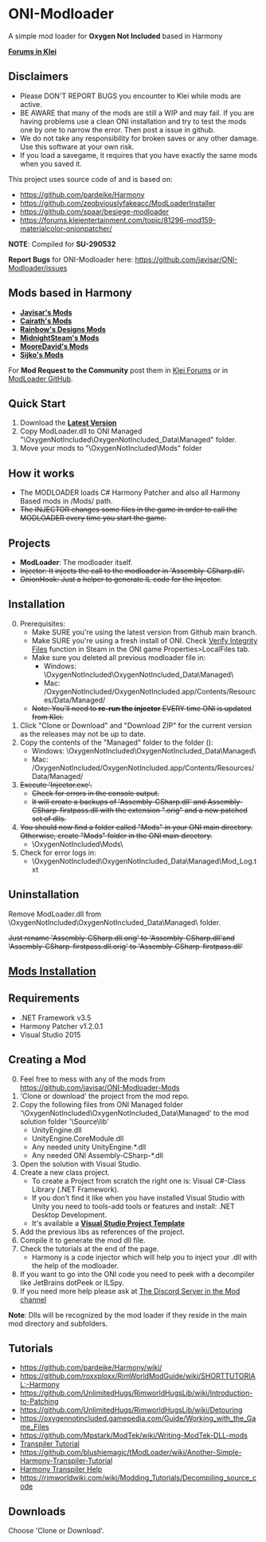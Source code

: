 # ONI-Modloader
A simple mod loader for **Oxygen Not Included** based in Harmony

[**Forums in Klei**](https://forums.kleientertainment.com/topic/88186-mod01-oni-modloader/)


Disclaimers
-----------
* Please DON'T REPORT BUGS you encounter to Klei while mods are active.
* BE AWARE that many of the mods are still a WIP and may fail. If you are having problems use a clean ONI installation and try to test the mods one by one to narrow the error. Then post a issue in github.
* We do not take any responsibility for broken saves or any other damage. Use this software at your own risk.
* If you load a savegame, it requires that you have exactly the same mods when you saved it.

This project uses source code of and is based on:
* https://github.com/pardeike/Harmony
* https://github.com/zeobviouslyfakeacc/ModLoaderInstaller
* https://github.com/spaar/besiege-modloader
* https://forums.kleientertainment.com/topic/81296-mod159-materialcolor-onionpatcher/


**NOTE**: Compiled for **SU-290532**

**Report Bugs** for ONI-Modloader here: https://github.com/javisar/ONI-Modloader/issues


Mods based in Harmony
---------------------
* [**Javisar's Mods**](https://github.com/javisar/ONI-Modloader-Mods)
* [**Cairath's Mods**](https://github.com/Cairath/ONI-Mods)
* [**Rainbow's Designs Mods**](https://github.com/rainbowdesign/OxygenNotIncluded-Mods)
* [**MidnightSteam's Mods**](https://github.com/Midnight-Steam/ONI-Modloader)
* [**MooreDavid's Mods**](https://github.com/MooreDavid/ONI-MOD-)
* [**Sijko's Mods**](https://github.com/Sijko/ONI-Mods/)

For **Mod Request to the Community** post them in [Klei Forums](https://forums.kleientertainment.com/forums/topic/88186-mod05-oni-modloader/) or in [ModLoader GitHub](https://github.com/javisar/ONI-Modloader/issues/new?template=feature_request.md).


Quick Start
-----------
1. Download the [**Latest Version**](https://github.com/javisar/ONI-Modloader/blob/master/Managed/ModLoader.dll)
2. Copy ModLoader.dll to ONI Managed "\OxygenNotIncluded\OxygenNotIncluded_Data\Managed\" folder.
3. Move your mods to "\OxygenNotIncluded\Mods\" folder


How it works
------------
* The MODLOADER loads C# Harmony Patcher and also all Harmony Based mods in /Mods/ path.
* ~~The INJECTOR changes some files in the game in order to call the MODLOADER every time you start the game.~~


Projects
--------
* **ModLoader**: The modloader itself.
* ~~Injector: It injects the call to the modloader in 'Assembly-CSharp.dll'.~~
* ~~OnionHook: Just a helper to generate IL code for the Injector.~~


Installation
------------
0. Prerequisites:
   * Make SURE you're using the latest version from Github main branch.
   * Make SURE you're using a fresh install of ONI. Check [Verify Integrity Files](https://inxile.zendesk.com/hc/en-us/articles/115004662908-Verify-game-cache-files-Steam-) function in Steam in the ONI game Properties>LocalFiles tab.
   * Make sure you deleted all previous modloader file in:
     * Windows: \OxygenNotIncluded\OxygenNotIncluded_Data\Managed\
	 * Mac: /OxygenNotIncluded/OxygenNotIncluded.app/Contents/Resources/Data/Managed/
   * ~~Note: You'll need to **re-run the injector** EVERY time ONI is updated from Klei.~~
1. Click "Clone or Download" and "Download ZIP" for the current version as the releases may not be up to date.
2. Copy the contents of the "Managed" folder to the folder ():
   * Windows: \OxygenNotIncluded\OxygenNotIncluded_Data\Managed\
   * Mac: /OxygenNotIncluded/OxygenNotIncluded.app/Contents/Resources/Data/Managed/
3. ~~Execute 'Injector.exe'.~~
   * ~~Check for errors in the console output.~~
   * ~~It will create a backups of 'Assembly-CSharp.dll' and Assembly-CSharp-firstpass.dll with the extension ".orig" and a new patched set of dlls.~~  
4. ~~You should now find a folder called "Mods" in your ONI main directory. Otherwise, create "Mods" folder in the ONI main directory.~~
   * \OxygenNotIncluded\Mods\
5. Check for error logs in:
   * \OxygenNotIncluded\OxygenNotIncluded_Data\Managed\Mod_Log.txt   


Uninstallation
--------------
Remove ModLoader.dll from \OxygenNotIncluded\OxygenNotIncluded_Data\Managed\ folder.

~~Just rename 'Assembly-CSharp.dll.orig' to 'Assembly-CSharp.dll'and 'Assembly-CSharp-firstpass.dll.orig' to 'Assembly-CSharp-firstpass.dll'~~


[Mods Installation](https://github.com/javisar/ONI-Modloader-Mods/blob/master/README.md#mods-installation)
-----------------


Requirements
------------
* .NET Framework v3.5
* Harmony Patcher v1.2.0.1
* Visual Studio 2015


Creating a Mod
--------------
0. Feel free to mess with any of the mods from https://github.com/javisar/ONI-Modloader-Mods
1. 'Clone or download' the project from the mod repo.
2. Copy the following files from ONI Managed folder '\OxygenNotIncluded\OxygenNotIncluded_Data\Managed' to the mod solution folder '\Source\lib\'
   * UnityEngine.dll
   * UnityEngine.CoreModule.dll
   * Any needed unity UnityEngine.*.dll   
   * Any needed ONI Assembly-CSharp-*.dll
3. Open the solution with Visual Studio.
4. Create a new class project. 
   * To create a Project from scratch the right one is: Visual C#-Class Library (.NET Framework). 
   * If you don't find it like when you have installed Visual Studio with Unity you need to tools-add tools or features and install: .NET Desktop Development.
   * It's available a **[Visual Studio Project Template](https://github.com/javisar/ONI-Modloader-Mods/blob/master/Source/TemplateMod.zip)**
5. Add the previous libs as references of the project.
6. Compile it to generate the mod dll file.
7. Check the tutorials at the end of the page.
   * Harmony is a code injector which will help you to inject your .dll with the help of the modloader.
8. If you want to go into the ONI code you need to peek with a decompiler like JetBrains dotPeek or ILSpy.
9. If you need more help please ask at [The Discord Server in the Mod channel ](https://discord.gg/EBncbX2)

**Note**: Dlls will be recognized by the mod loader if they reside in the main mod directory and subfolders.


Tutorials
-----------------
* https://github.com/pardeike/Harmony/wiki/
* https://github.com/roxxploxx/RimWorldModGuide/wiki/SHORTTUTORIAL:-Harmony
* https://github.com/UnlimitedHugs/RimworldHugsLib/wiki/Introduction-to-Patching
* https://github.com/UnlimitedHugs/RimworldHugsLib/wiki/Detouring
* https://oxygennotincluded.gamepedia.com/Guide/Working_with_the_Game_Files
* https://github.com/Mpstark/ModTek/wiki/Writing-ModTek-DLL-mods
* [Transpiler Tutorial](https://gist.github.com/pardeike/c02e29f9e030e6a016422ca8a89eefc9)
* https://github.com/blushiemagic/tModLoader/wiki/Another-Simple-Harmony-Transpiler-Tutorial
* [Harmony Transpiler Help](https://ludeon.com/forums/index.php?topic=36406.0)
* https://rimworldwiki.com/wiki/Modding_Tutorials/Decompiling_source_code


Downloads
---------
Choose 'Clone or Download'.



